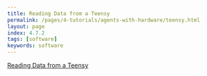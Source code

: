 ```yaml
---
title: Reading Data from a Teensy
permalink: /pages/4-tutorials/agents-with-hardware/teensy.html
layout: page
index: 4.7.2
tags: [software]
keywords: software
---
```

[Reading Data from a Teensy](https://docs.google.com/document/d/1nrOId7-6iBiTzjoFnFobEZpwlmBhdKSEu3mWkHiQ094/edit#heading=h.uo618dxr0cvi)
